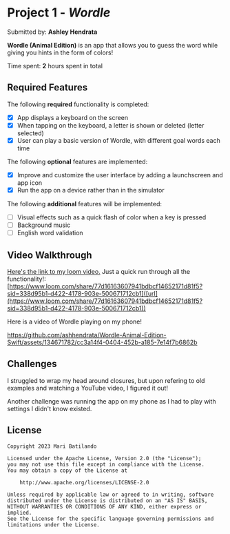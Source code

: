 # Project 1 - *Wordle*

Submitted by: **Ashley Hendrata**

**Wordle (Animal Edition)** is an app that allows you to guess the word while giving you hints in the form of colors!

Time spent: **2** hours spent in total

## Required Features

The following **required** functionality is completed:

- [x] App displays a keyboard on the screen
- [x] When tapping on the keyboard, a letter is shown or deleted (letter selected)
- [x] User can play a basic version of Wordle, with different goal words each time

The following **optional** features are implemented:

- [x] Improve and customize the user interface by adding a launchscreen and app icon
- [x] Run the app on a device rather than in the simulator

The following **additional** features will be implemented:

- [ ] Visual effects such as a quick flash of color when a key is pressed
- [ ] Background music
- [ ] English word validation

## Video Walkthrough

[Here's the link to my loom video.]([url](https://www.loom.com/share/77d16163607941bdbcf14652171d81f5?sid=82c63f77-082e-416f-8d49-df859761733f)) Just a quick run through all the functionality!: [https://www.loom.com/share/77d16163607941bdbcf14652171d81f5?sid=338d95b1-d422-4178-903e-500671712cb1]([url](https://www.loom.com/share/77d16163607941bdbcf14652171d81f5?sid=338d95b1-d422-4178-903e-500671712cb1))

Here is a video of Wordle playing on my phone!

https://github.com/ashhendrata/Wordle-Animal-Edition-Swift/assets/134671782/cc3a14f4-0404-452b-a185-7e14f7b6862b





## Challenges

I struggled to wrap my head around closures, but upon refering to old examples and watching a YouTube video, I figured it out!

Another challenge was running the app on my phone as I had to play with settings I didn't know existed.

## License

    Copyright 2023 Mari Batilando

    Licensed under the Apache License, Version 2.0 (the "License");
    you may not use this file except in compliance with the License.
    You may obtain a copy of the License at

        http://www.apache.org/licenses/LICENSE-2.0

    Unless required by applicable law or agreed to in writing, software
    distributed under the License is distributed on an "AS IS" BASIS,
    WITHOUT WARRANTIES OR CONDITIONS OF ANY KIND, either express or implied.
    See the License for the specific language governing permissions and
    limitations under the License.
